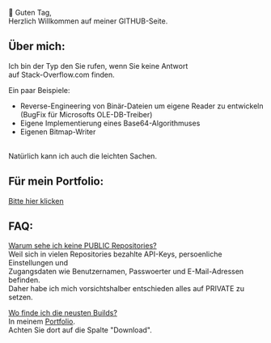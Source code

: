👋 Guten Tag,<br>
Herzlich Willkommen auf meiner GITHUB-Seite.

## Über mich:
Ich bin der Typ den Sie rufen, wenn Sie keine Antwort<br>
auf Stack-Overflow.com finden.

Ein paar Beispiele:
* Reverse-Engineering von Binär-Dateien um eigene Reader zu entwickeln (BugFix für Microsofts OLE-DB-Treiber)
* Eigene Implementierung eines Base64-Algorithmuses
* Eigenen Bitmap-Writer
<br>
Natürlich kann ich auch die leichten Sachen.

## Für mein Portfolio:
[Bitte hier klicken](https://theRealVince.github.io)

## FAQ:
<u>Warum sehe ich keine PUBLIC Repositories?</u><br>
Weil sich in vielen Repositories bezahlte API-Keys, persoenliche Einstellungen und<br>
Zugangsdaten wie Benutzernamen, Passwoerter und E-Mail-Adressen befinden.<br>
Daher habe ich mich vorsichtshalber entschieden alles auf PRIVATE zu setzen.

<u>Wo finde ich die neusten Builds?</u><br>
In meinem [Portfolio](https://theRealVince.github.io).<br>
Achten Sie dort auf die Spalte "Download".